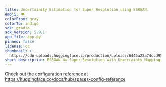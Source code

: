```yaml
---
title: Uncertainity Estimation for Super Resolution using ESRGAN.
emoji: 👁
colorFrom: gray
colorTo: indigo
sdk: gradio
sdk_version: 5.9.1
app_file: app.py
pinned: false
license: cc
thumbnail: >-
  https://cdn-uploads.huggingface.co/production/uploads/6446a22a74ccd9582b6b1d0d/saPkCodylOtOjG8sNOTxV.webp
short_description: ESRGAN 4x Super-Resolution with Uncertainty Mapping Insights
---
```


Check out the configuration reference at https://huggingface.co/docs/hub/spaces-config-reference